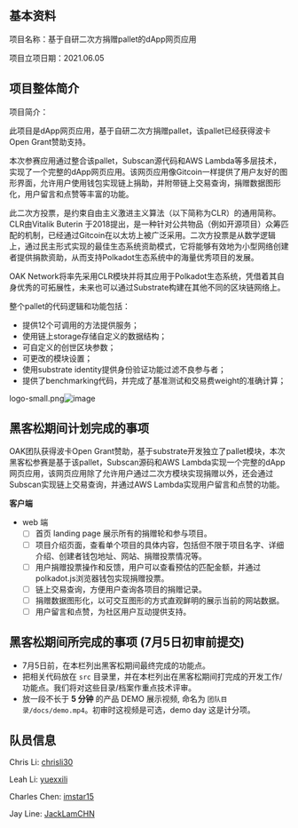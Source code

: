 ## 基本资料

项目名称：基于自研二次方捐赠pallet的dApp网页应用

项目立项日期：2021.06.05

## 项目整体简介

项目简介：

此项目是dApp网页应用，基于自研二次方捐赠pallet，该pallet已经获得波卡Open Grant赞助支持。

本次参赛应用通过整合该pallet，Subscan源代码和AWS Lambda等多层技术，实现了一个完整的dApp网页应用。该网页应用像Gitcoin一样提供了用户友好的图形界面，允许用户使用钱包实现链上捐助，并附带链上交易查询，捐赠数据图形化，用户留言和点赞等丰富的功能。

此二次方投票，是约束自由主义激进主义算法（以下简称为CLR）的通用简称。CLR由Vitalik Buterin 于2018提出，是一种针对公共物品（例如开源项目）众筹匹配的机制，已经通过Gitcoin在以太坊上被广泛采用。二次方投票是从数学逻辑上，通过民主形式实现的最佳生态系统资助模式，它将能够有效地为小型网络创建者提供捐款资助，从而支持Polkadot生态系统中的海量优秀项目的发展。

OAK Network将率先采用CLR模块并将其应用于Polkadot生态系统，凭借着其自身优秀的可拓展性，未来也可以通过Substrate构建在其他不同的区块链网络上。

整个pallet的代码逻辑和功能包括：
- 提供12个可调用的方法提供服务；
- 使用链上storage存储自定义的数据结构；
- 可自定义的创世区块参数；
- 可更改的模块设置；
- 使用substrate identity提供身份验证功能过滤不良参与者；
- 提供了benchmarking代码，并完成了基准测试和交易费weight的准确计算；

logo-small.png![image](https://user-images.githubusercontent.com/2616844/110753853-f0b37800-81fb-11eb-8d07-2e1cb39e3d10.png)

## 黑客松期间计划完成的事项

OAK团队获得波卡Open Grant赞助，基于substrate开发独立了pallet模块，本次黑客松参赛是基于该pallet，Subscan源码和AWS Lambda实现一个完整的dApp网页应用，该网页应用除了允许用户通过二次方模块实现捐赠以外，还会通过Subscan实现链上交易查询，并通过AWS Lambda实现用户留言和点赞的功能。

**客户端**

- web 端
  - [ ] 首页 landing page 展示所有的捐赠轮和参与项目。
  - [ ] 项目介绍页面，查看单个项目的具体内容，包括但不限于项目名字、详细介绍、创建者钱包地址、网站、捐赠投票情况等。
  - [ ] 用户捐赠投票操作和反馈，用户可以查看预估的匹配金额，并通过polkadot.js浏览器钱包实现捐赠投票。
  - [ ] 链上交易查询，方便用户查询各项目的捐赠记录。
  - [ ] 捐赠数据图形化，以可交互图形的方式直观鲜明的展示当前的网站数据。
  - [ ] 用户留言和点赞，为社区用户互动提供支持。

## 黑客松期间所完成的事项 (7月5日初审前提交)

- 7月5日前，在本栏列出黑客松期间最终完成的功能点。
- 把相关代码放在 `src` 目录里，并在本栏列出在黑客松期间打完成的开发工作/功能点。我们将对这些目录/档案作重点技术评审。
- 放一段不长于 **5 分钟** 的产品 DEMO 展示视频, 命名为 `团队目录/docs/demo.mp4`。初审时这视频是可选，demo day 这是计分项。

## 队员信息

Chris Li: [chrisli30](https://github.com/chrisli30)

Leah Li: [yuexxili](https://github.com/yuexxili)

Charles Chen: [imstar15](https://github.com/imstar15)

Jay Line: [JackLamCHN](https://github.com/JackLamCHN)
